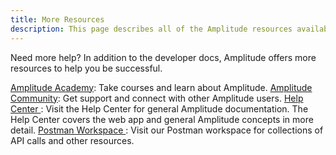 ```yaml
---
title: More Resources
description: This page describes all of the Amplitude resources available to you.
---
```


Need more help? In addition to the developer docs, Amplitude offers more resources to help you be successful.

<a href="{{ config.extra.training-site }}" title="{{ lang.t('source.link.title') }}" >
          Amplitude Academy</a>: Take courses and learn about Amplitude.

<a href="{{ config.extra.community }}" title="{{ lang.t('source.link.title') }}" >
          Amplitude Community</a>: Get support and connect with other Amplitude users.

<a href="{{ config.extra.help-site }}" title="{{ lang.t('source.link.title') }}" >
            Help Center
          </a>: Visit the Help Center for general Amplitude documentation. The Help Center covers the web app and general Amplitude concepts in more detail.

<a href="{{ config.extra.postman_workspace }}" title="{{ lang.t('source.link.title') }}" >
            Postman Workspace
          </a>: Visit our Postman workspace for collections of API calls and other resources.

